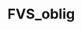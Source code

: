 # FVS_oblig

<!--Referanseliste:
Karlsen, A.C.K. 2023. Responsivt design. Webutvikling.
Karlsen, A.C.K. 2023. CSS Flex. Webutvikling.
Karlsen, A.C.K. 2023. CSS Grid. Webutvikling-->
